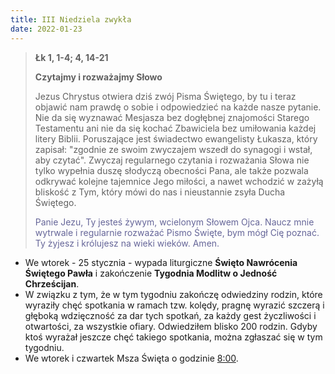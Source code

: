 ```yaml
---
title: III Niedziela zwykła
date: 2022-01-23
---
```


> **Łk 1, 1-4; 4, 14-21**
>
> **Czytajmy i rozważajmy Słowo**
>
> Jezus Chrystus otwiera dziś zwój Pisma Świętego, by tu i teraz objawić nam prawdę o sobie i odpowiedzieć na każde nasze pytanie. Nie da się wyznawać Mesjasza bez dogłębnej znajomości Starego Testamentu ani nie da się kochać Zbawiciela bez umiłowania każdej litery Biblii. Poruszające jest świadectwo ewangelisty Łukasza, który zapisał: "zgodnie ze swoim zwyczajem wszedł do synagogi i wstał, aby czytać". Zwyczaj regularnego czytania i rozważania Słowa nie tylko wypełnia duszę słodyczą obecności Pana, ale także pozwala odkrywać kolejne tajemnice Jego miłości, a nawet wchodzić w zażyłą bliskość z Tym, który mówi do nas i nieustannie zsyła Ducha Świętego.
>
> <span style="color: #666699;"> Panie Jezu, Ty jesteś żywym, wcielonym Słowem Ojca. Naucz mnie wytrwale i regularnie rozważać Pismo Święte, bym mógł Cię poznać. Ty żyjesz i królujesz na wieki wieków. Amen.
> &nbsp;

- We wtorek - 25 stycznia - wypada liturgiczne **Święto Nawrócenia Świętego Pawła** i zakończenie **Tygodnia Modlitw o Jedność Chrześcijan**.
- W związku z tym, że w tym tygodniu zakończę odwiedziny rodzin, które wyraziły chęć spotkania w ramach tzw. kolędy, pragnę wyrazić szczerą i głęboką wdzięczność za dar tych spotkań, za każdy gest życzliwości i otwartości, za wszystkie ofiary. Odwiedziłem blisko 200 rodzin. Gdyby ktoś wyrażał jeszcze chęć takiego spotkania, można zgłaszać się w tym tygodniu.
- We wtorek i czwartek Msza Święta o godzinie <u>8:00</u>.
